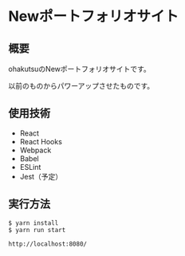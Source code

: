 # Newポートフォリオサイト

## 概要

ohakutsuのNewポートフォリオサイトです。

以前のものからパワーアップさせたものです。

## 使用技術

- React
- React Hooks
- Webpack
- Babel
- ESLint
- Jest（予定）

## 実行方法

```
$ yarn install
$ yarn run start
```

```
http://localhost:8080/
```
